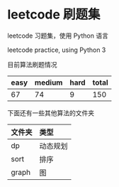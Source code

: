 # leetcode 刷题集

leetcode 习题集，使用 Python 语言

leetcode practice, using Python 3

目前算法刷题情况

| easy | medium | hard | total |
|:---|:---|:---|:---|
|67|74|9|150|

下面还有一些其他算法的文件夹

| 文件夹 | 类型 |
|:---|:---|
| dp | 动态规划 |
| sort | 排序 |
| graph | 图 |